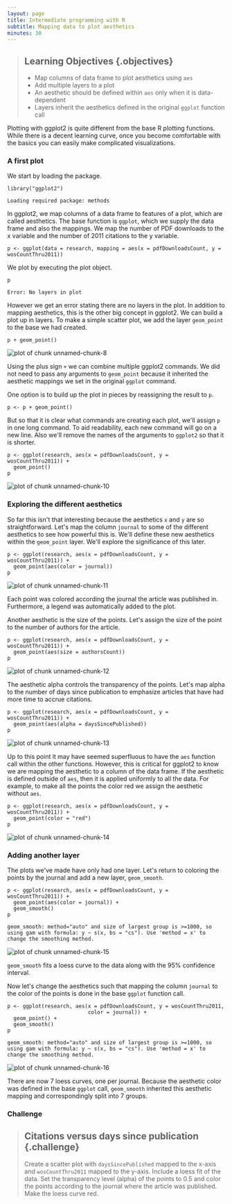 ```yaml
---
layout: page
title: Intermediate programming with R
subtitle: Mapping data to plot aesthetics
minutes: 30
---
```




> ## Learning Objectives {.objectives}
>
> * Map columns of data frame to plot aesthetics using `aes`
> * Add multiple layers to a plot
> * An aesthetic should be defined within `aes` only when it is data-dependent
> * Layers inherit the aesthetics defined in the original `ggplot` function call

Plotting with ggplot2 is quite different from the base R plotting functions.
While there is a decent learning curve, once you become comfortable with the basics you can easily make complicated visualizations.







### A first plot

We start by loading the package.


~~~{.r}
library("ggplot2")
~~~



~~~{.output}
Loading required package: methods

~~~

In ggplot2, we map columns of a data frame to features of a plot, which are called aesthetics.
The base function is `ggplot`, which we supply the data frame and also the mappings.
We map the number of PDF downloads to the x variable and the number of 2011 citations to the y variable.


~~~{.r}
p <- ggplot(data = research, mapping = aes(x = pdfDownloadsCount, y = wosCountThru2011))
~~~

We plot by executing the plot object.


~~~{.r}
p
~~~



~~~{.error}
Error: No layers in plot

~~~

However we get an error stating there are no layers in the plot.
In addition to mapping aesthetics, this is the other big concept in ggplot2.
We can build a plot up in layers.
To make a simple scatter plot, we add the layer `geom_point` to the base we had created.


~~~{.r}
p + geom_point()
~~~

<img src="fig/15-ggplot2-aes-unnamed-chunk-8-1.png" title="plot of chunk unnamed-chunk-8" alt="plot of chunk unnamed-chunk-8" style="display: block; margin: auto;" />

Using the plus sign `+` we can combine multiple ggplot2 commands.
We did not need to pass any arguments to `geom_point` because it inherited the aesthetic mappings we set in the original `ggplot` command.

One option is to build up the plot in pieces by reassigning the result to `p`.


~~~{.r}
p <- p + geom_point()
~~~

But so that it is clear what commands are creating each plot, we'll assign `p` in one long command.
To aid readability, each new command will go on a new line.
Also we'll remove the names of the arguments to `ggplot2` so that it is shorter.


~~~{.r}
p <- ggplot(research, aes(x = pdfDownloadsCount, y = wosCountThru2011)) +
  geom_point()
p
~~~

<img src="fig/15-ggplot2-aes-unnamed-chunk-10-1.png" title="plot of chunk unnamed-chunk-10" alt="plot of chunk unnamed-chunk-10" style="display: block; margin: auto;" />

### Exploring the different aesthetics

So far this isn't that interesting because the aesthetics `x` and `y` are so straightforward.
Let's map the column `journal` to some of the different aesthetics to see how powerful this is.
We'll define these new aesthetics within the `geom_point` layer.
We'll explore the significance of this later.


~~~{.r}
p <- ggplot(research, aes(x = pdfDownloadsCount, y = wosCountThru2011)) +
  geom_point(aes(color = journal))
p
~~~

<img src="fig/15-ggplot2-aes-unnamed-chunk-11-1.png" title="plot of chunk unnamed-chunk-11" alt="plot of chunk unnamed-chunk-11" style="display: block; margin: auto;" />

Each point was colored according the journal the article was published in.
Furthermore, a legend was automatically added to the plot.

Another aesthetic is the size of the points.
Let's assign the size of the point to the number of authors for the article.


~~~{.r}
p <- ggplot(research, aes(x = pdfDownloadsCount, y = wosCountThru2011)) +
  geom_point(aes(size = authorsCount))
p
~~~

<img src="fig/15-ggplot2-aes-unnamed-chunk-12-1.png" title="plot of chunk unnamed-chunk-12" alt="plot of chunk unnamed-chunk-12" style="display: block; margin: auto;" />

The aesthetic alpha controls the transparency of the points.
Let's map alpha to the number of days since publication to emphasize articles that have had more time to accrue citations.


~~~{.r}
p <- ggplot(research, aes(x = pdfDownloadsCount, y = wosCountThru2011)) +
  geom_point(aes(alpha = daysSincePublished))
p
~~~

<img src="fig/15-ggplot2-aes-unnamed-chunk-13-1.png" title="plot of chunk unnamed-chunk-13" alt="plot of chunk unnamed-chunk-13" style="display: block; margin: auto;" />

Up to this point it may have seemed superfluous to have the `aes` function call within the other functions.
However, this is critical for ggplot2 to know we are mapping the aesthetic to a column of the data frame.
If the aesthetic is defined outside of `aes`, then it is applied uniformly to all the data.
For example, to make all the points the color red we assign the aesthetic without `aes`.


~~~{.r}
p <- ggplot(research, aes(x = pdfDownloadsCount, y = wosCountThru2011)) +
  geom_point(color = "red")
p
~~~

<img src="fig/15-ggplot2-aes-unnamed-chunk-14-1.png" title="plot of chunk unnamed-chunk-14" alt="plot of chunk unnamed-chunk-14" style="display: block; margin: auto;" />

### Adding another layer

The plots we've made have only had one layer.
Let's return to coloring the points by the journal and add a new layer, `geom_smooth`.


~~~{.r}
p <- ggplot(research, aes(x = pdfDownloadsCount, y = wosCountThru2011)) +
  geom_point(aes(color = journal)) +
  geom_smooth()
p
~~~



~~~{.output}
geom_smooth: method="auto" and size of largest group is >=1000, so using gam with formula: y ~ s(x, bs = "cs"). Use 'method = x' to change the smoothing method.

~~~

<img src="fig/15-ggplot2-aes-unnamed-chunk-15-1.png" title="plot of chunk unnamed-chunk-15" alt="plot of chunk unnamed-chunk-15" style="display: block; margin: auto;" />

`geom_smooth` fits a loess curve to the data along with the 95% confidence interval.

Now let's change the aesthetics such that mapping the column `journal` to the color of the points is done in the base `ggplot` function call.


~~~{.r}
p <- ggplot(research, aes(x = pdfDownloadsCount, y = wosCountThru2011,
                          color = journal)) +
  geom_point() +
  geom_smooth()
p
~~~



~~~{.output}
geom_smooth: method="auto" and size of largest group is >=1000, so using gam with formula: y ~ s(x, bs = "cs"). Use 'method = x' to change the smoothing method.

~~~

<img src="fig/15-ggplot2-aes-unnamed-chunk-16-1.png" title="plot of chunk unnamed-chunk-16" alt="plot of chunk unnamed-chunk-16" style="display: block; margin: auto;" />

There are now 7 loess curves, one per journal.
Because the aesthetic color was defined in the base `ggplot` call, `geom_smooth` inherited this aesthetic mapping and correspondingly split into 7 groups.

### Challenge

> ## Citations versus days since publication {.challenge}
>
> Create a scatter plot with `daysSincePublished` mapped to the x-axis and `wosCountThru2011` mapped to the y-axis.
> Include a loess fit of the data.
> Set the transparency level (alpha) of the points to 0.5 and color the points according to the journal where the article was published.
> Make the loess curve red.


